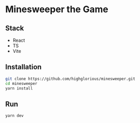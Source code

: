 # Minesweeper the Game
## Stack
- React
- TS
- Vite
## Installation

```bash
git clone https://github.com/highglorious/minesweeper.git
cd minesweeper
yarn install
```
## Run

```bash
yarn dev
```
